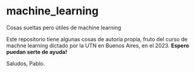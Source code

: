 # machine_learning
Cosas sueltas pero útiles de machine learning

Este repositorio tiene algunas cosas de autoría propia, fruto del curso de machne learning dictado por la UTN en Buenos Aires, en el 2023. 
**Espero puedan serte de ayuda!**

Saludos, 
Pablo. 
